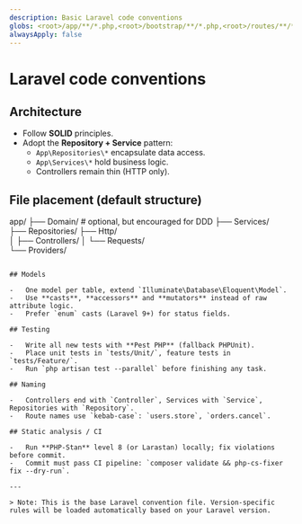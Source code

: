 ```yaml
---
description: Basic Laravel code conventions
globs: <root>/app/**/*.php,<root>/bootstrap/**/*.php,<root>/routes/**/*.php,<root>/database/migrations/**/*.php,<root>/config/**/*.php,<root>/tests/**/*.php
alwaysApply: false
---
```


# Laravel code conventions

<!-- This file contains base Laravel conventions that apply to all supported versions -->
<!-- Version-specific rules are in the respective version directories -->

## Architecture

-   Follow **SOLID** principles.
-   Adopt the **Repository + Service** pattern:
    -   `App\Repositories\*` encapsulate data access.
    -   `App\Services\*` hold business logic.
    -   Controllers remain thin (HTTP only).

## File placement (default structure)

app/
├── Domain/ # optional, but encouraged for DDD
├── Services/  
├── Repositories/
├── Http/  
│ ├── Controllers/
│ └── Requests/  
└── Providers/

```

## Models

-   One model per table, extend `Illuminate\Database\Eloquent\Model`.
-   Use **casts**, **accessors** and **mutators** instead of raw attribute logic.
-   Prefer `enum` casts (Laravel 9+) for status fields.

## Testing

-   Write all new tests with **Pest PHP** (fallback PHPUnit).
-   Place unit tests in `tests/Unit/`, feature tests in `tests/Feature/`.
-   Run `php artisan test --parallel` before finishing any task.

## Naming

-   Controllers end with `Controller`, Services with `Service`, Repositories with `Repository`.
-   Route names use `kebab-case`: `users.store`, `orders.cancel`.

## Static analysis / CI

-   Run **PHP‑Stan** level 8 (or Larastan) locally; fix violations before commit.
-   Commit must pass CI pipeline: `composer validate && php-cs-fixer fix --dry-run`.

---

> Note: This is the base Laravel convention file. Version-specific rules will be loaded automatically based on your Laravel version.
```
